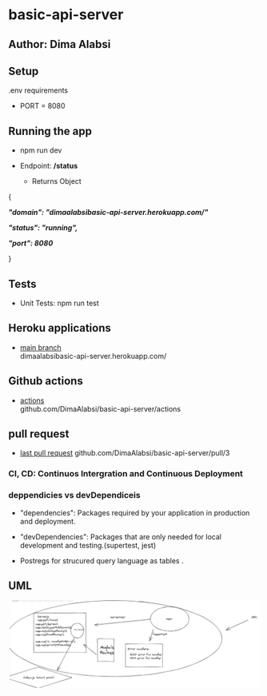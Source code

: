 # basic-api-server


## Author: Dima Alabsi


## Setup
 .env requirements
* PORT = 8080
## Running the app

* npm run dev

* Endpoint:  **/status** 

    * Returns Object

{

  ***"domain": "dimaalabsibasic-api-server.herokuapp.com/"***

  ***"status": "running",***

  ***"port": 8080***

}


## Tests

* Unit Tests: npm run test


## Heroku applications 

*   [main branch](https://dimaalabsibasic-api-server.herokuapp.com/)  
dimaalabsibasic-api-server.herokuapp.com/

## Github actions

*    [actions](https://github.com/DimaAlabsi/basic-api-server/actions)      
github.com/DimaAlabsi/basic-api-server/actions
## pull request

* [last pull request](https://github.com/DimaAlabsi/basic-api-server/pull/3)
github.com/DimaAlabsi/basic-api-server/pull/3


### CI, CD: Continuos Intergration and Continuous Deployment

### deppendicies vs devDependiceis

* "dependencies": Packages required by your application in production and deployment.

* "devDependencies": Packages that are only needed for local development and testing.(supertest, jest)

* Postregs for strucured query language as tables .

## UML

![notes](/img/lab03WML.png)

